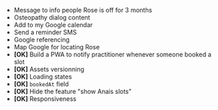 - Message to info people Rose is off for 3 months
- Osteopathy dialog content
- Add to my Google calendar
- Send a reminder SMS
- Google referencing
- Map Google for locating Rose
- **[OK]** Build a PWA to notify practitioner whenever someone booked a slot
- **[OK]** Assets versionning
- **[OK]** Loading states
- **[OK]** `bookedAt` field
- **[OK]** Hide the feature "show Anais slots"
- **[OK]** Responsiveness
